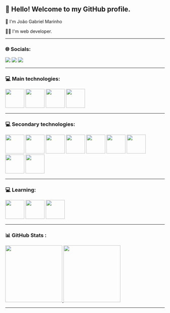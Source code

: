 ## 👋 Hello! Welcome to my GitHub profile.

👦 I'm João Gabriel Marinho 

👨‍💻 I'm web developer.

<hr>

### 🌐 Socials:

<div>
<a href="mailto:jgabriel.marinho.dev@gmail.com" target="_blank"><img src="https://img.shields.io/badge/Gmail-D14836?style=for-the-badge&logo=gmail&logoColor=white" target="_blank"></a>
<a href="https://www.linkedin.com/in/jgabrielm" target="_blank"><img src="https://img.shields.io/badge/-LinkedIn-%230077B5?style=for-the-badge&logo=linkedin&logoColor=white" target="_blank"></a>
<a href="https://dev.to/ogaba" target="_blank"><img src="https://img.shields.io/badge/dev.to-0A0A0A?style=for-the-badge&logo=devdotto&logoColor=white" target="_blank"></a>
</div>

<hr>

### 💻 Main technologies:

<!-- width="40" height="40" -->

<img src="https://cdn.jsdelivr.net/gh/devicons/devicon/icons/javascript/javascript-original.svg" width="60" height="60"/> <img src="https://cdn.jsdelivr.net/gh/devicons/devicon/icons/typescript/typescript-original.svg" width="60" height="60"/> <img src="https://cdn.jsdelivr.net/gh/devicons/devicon/icons/nodejs/nodejs-original.svg" width="60" height="60"/> <img src="https://cdn.jsdelivr.net/gh/devicons/devicon/icons/react/react-original-wordmark.svg" width="60" height="60" />


<hr>

### 💻 Secondary technologies:

<img src="https://cdn.jsdelivr.net/gh/devicons/devicon/icons/html5/html5-original-wordmark.svg" width="60" height="60"/> 
<img src="https://cdn.jsdelivr.net/gh/devicons/devicon/icons/css3/css3-original-wordmark.svg" width="60" height="60"/>
<img src="https://cdn.jsdelivr.net/gh/devicons/devicon/icons/git/git-original.svg" width="60" height="60"/> 
<img src="https://cdn.jsdelivr.net/gh/devicons/devicon/icons/express/express-original-wordmark.svg" width="60" height="60"/>
<img src="https://cdn.jsdelivr.net/gh/devicons/devicon/icons/mysql/mysql-original-wordmark.svg" width="60" height="60"/> 
<img src="https://cdn.jsdelivr.net/gh/devicons/devicon/icons/postgresql/postgresql-original-wordmark.svg" width="60" height="60"/> 
<img src="https://cdn.jsdelivr.net/gh/devicons/devicon/icons/mongodb/mongodb-original-wordmark.svg" width="60" height="60"/> 
<img src="https://cdn.jsdelivr.net/gh/devicons/devicon/icons/docker/docker-original-wordmark.svg" width="60" height="60"/> 
<img src="https://cdn.jsdelivr.net/gh/devicons/devicon/icons/jest/jest-plain.svg" width="60" height="60"/> 


<hr>


### 💻 Learning:

<img src="https://cdn.jsdelivr.net/gh/devicons/devicon/icons/nestjs/nestjs-plain.svg" width="60" height="60"/> <img src="https://cdn.jsdelivr.net/gh/devicons/devicon/icons/nextjs/nextjs-original-wordmark.svg" width="60" height="60" /> <img 
src="https://cdn.jsdelivr.net/gh/devicons/devicon/icons/denojs/denojs-original-wordmark.svg" width="60" height="60"/>


<hr>


### 📊 GitHub Stats :


<div>
<a href="https://github.com/seu-usuário-aqui">
<img height="180em" src="https://github-readme-stats.vercel.app/api/top-langs/?username=JGabriel12&layout=compact&langs_count=7&theme=dracula"/>
<img height="180em" src="https://github-readme-stats.vercel.app/api?username=JGabriel12&show_icons=true&theme=dracula&include_all_commits=true&count_private=true"/>
</div>

<hr>

